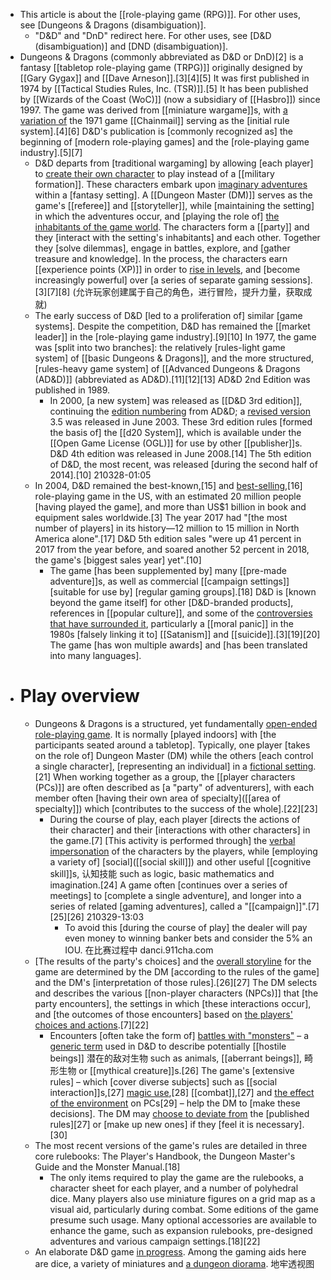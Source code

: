 - This article is about the [[role-playing game (RPG)]]. For other uses, see [Dungeons & Dragons (disambiguation)].
    - "D&D" and "DnD" redirect here. For other uses, see [D&D (disambiguation)] and [DND (disambiguation)].
- Dungeons & Dragons (commonly abbreviated as D&D or DnD)[2] is a fantasy [[tabletop role-playing game (TRPG)]] originally designed by [[Gary Gygax]] and [[Dave Arneson]].[3][4][5] It was first published in 1974 by [[Tactical Studies Rules, Inc. (TSR)]].[5] It has been published by [[Wizards of the Coast (WoC)]] (now a subsidiary of [[Hasbro]]) since 1997. The game was derived from [[miniature wargame]]s, with [a variation of](((tTwggwDIq))) the 1971 game [[Chainmail]] serving as the [initial rule system].[4][6] D&D's publication is [commonly recognized as] the beginning of [modern role-playing games] and the [role-playing game industry].[5][7]
    - D&D departs from [traditional wargaming] by allowing [each player] to [create their own character](((OiSn80n0U))) to play instead of a [[military formation]]. These characters embark upon [imaginary adventures](((VWTo127ui))) within a [fantasy setting]. A [[Dungeon Master (DM)]] serves as the game's [[referee]] and [[storyteller]], while [maintaining the setting] in which the adventures occur, and [playing the role of] [the inhabitants of the game world](((_u6WdhdH8))). The characters form a [[party]] and they [interact with the setting's inhabitants] and each other. Together they [solve dilemmas], engage in battles, explore, and [gather treasure and knowledge]. In the process, the characters earn [[experience points (XP)]] in order to [rise in levels](((5bc3frJUE))), and [become increasingly powerful] over [a series of separate gaming sessions].[3][7][8]
(允许玩家创建属于自己的角色，进行冒险，提升力量，获取成就)
    - The early success of D&D [led to a proliferation of] similar [game systems]. Despite the competition, D&D has remained the [[market leader]] in the [role-playing game industry].[9][10] In 1977, the game was [split into two branches]: the relatively [rules-light game system] of [[basic Dungeons & Dragons]], and the more structured, [rules-heavy game system] of [[Advanced Dungeons & Dragons (AD&D)]] (abbreviated as AD&D).[11][12][13] AD&D 2nd Edition was published in 1989. 
        - In 2000, [a new system] was released as [[D&D 3rd edition]], continuing the [edition numbering](((N-ri3DzGb))) from AD&D; a [revised version](((lxcg71483))) 3.5 was released in June 2003. These 3rd edition rules [formed the basis of] the [[d20 System]], which is available under the [[Open Game License (OGL)]] for use by other [[publisher]]s. D&D 4th edition was released in June 2008.[14] The 5th edition of D&D, the most recent, was released [during the second half of 2014].[10]
210328-01:05
    - In 2004, D&D remained the best-known,[15] and [best-selling](((gALqcHOeR))),[16] role-playing game in the US, with an estimated 20 million people [having played the game], and more than US$1 billion in book and equipment sales worldwide.[3] The year 2017 had "[the most number of players] in its history—12 million to 15 million in North America alone".[17] D&D 5th edition sales "were up 41 percent in 2017 from the year before, and soared another 52 percent in 2018, the game's [biggest sales year] yet".[10] 
        - The game [has been supplemented by] many [[pre-made adventure]]s, as well as commercial [[campaign settings]] [suitable for use by] [regular gaming groups].[18] D&D is [known beyond the game itself] for other [D&D-branded products], references in [[popular culture]], and some of the [controversies that have surrounded it](((Ke4HY9tgf))), particularly a [[moral panic]] in the 1980s [falsely linking it to] [[Satanism]] and [[suicide]].[3][19][20] The game [has won multiple awards] and [has been translated into many languages].
- # Play overview
    - Dungeons & Dragons is a structured, yet fundamentally [open-ended role-playing game](((bZic1sAda))). It is normally [played indoors] with [the participants seated around a tabletop]. Typically, one player [takes on the role of] Dungeon Master (DM) while the others [each control a single character], [representing an individual] in a [fictional setting](((OIpUD26oR))).[21] When working together as a group, the [[player characters (PCs)]] are often described as [a "party" of adventurers], with each member often [having their own area of specialty]([[area of specialty]]) which [contributes to the success of the whole].[22][23] 
        - During the course of play, each player [directs the actions of their character] and their [interactions with other characters] in the game.[7] [This activity is performed through] the [verbal impersonation](((F0p808xrg))) of the characters by the players, while [employing a variety of] [social]([[social skill]]) and other useful [[cognitive skill]]s, 认知技能 such as logic, basic mathematics and imagination.[24] A game often [continues over a series of meetings] to [complete a single adventure], and longer into a series of related [gaming adventures], called a "[[campaign]]".[7][25][26]
210329-13:03
            - To avoid this [during the course of play] the dealer will pay even money to winning banker bets and consider the 5% an IOU. 在比赛过程中 danci.911cha.com
    - [The results of the party's choices] and the [overall storyline]([[storyline]]) for the game are determined by the DM [according to the rules of the game] and the DM's [interpretation of those rules].[26][27] The DM selects and describes the various [[non-player characters (NPCs)]] that [the party encounters], the settings in which [these interactions occur], and [the outcomes of those encounters] based on [the players' choices and actions](((L3FvZk611))).[7][22] 
        - Encounters [often take the form of] [battles with "monsters"]([[monster]]) – a [generic term](((XL_QF8r59))) used in D&D to describe potentially [[hostile beings]] 潜在的敌对生物 such as animals, [[aberrant beings]], 畸形生物 or [[mythical creature]]s.[26] The game's [extensive rules] – which [cover diverse subjects] such as [[social interaction]]s,[27] [magic use](((uvUjhmPKI))),[28] [[combat]],[27] and [the effect of the environment](((InMewINnd))) on PCs[29] – help the DM to [make these decisions]. The DM may [choose to deviate from](((SeIcWcPCC))) the [published rules][27] or [make up new ones] if they [feel it is necessary].[30]
    - The most recent versions of the game's rules are detailed in three core rulebooks: The Player's Handbook, the Dungeon Master's Guide and the Monster Manual.[18]
        - The only items required to play the game are the rulebooks, a character sheet for each player, and a number of polyhedral dice. Many players also use miniature figures on a grid map as a visual aid, particularly during combat. Some editions of the game presume such usage. Many optional accessories are available to enhance the game, such as expansion rulebooks, pre-designed adventures and various campaign settings.[18][22]
    - An elaborate D&D game [in progress](https://en.wikipedia.org/wiki/File:D%26D_Game_1.jpg). Among the gaming aids here are dice, a variety of miniatures and [a dungeon diorama](((3U5CRu8dK))). 地牢透视图

